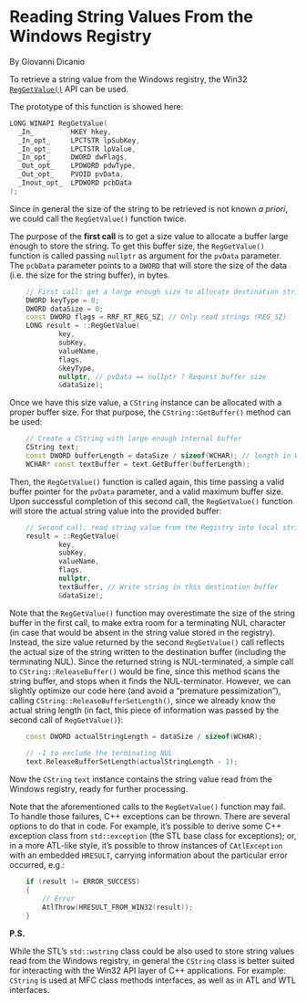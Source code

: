 # Reading String Values From the Windows Registry #

By Giovanni Dicanio

To retrieve a string value from the Windows registry, the Win32 [`RegGetValue()`](https://msdn.microsoft.com/en-us/library/windows/desktop/ms724868%28v=vs.85%29.aspx) API can be used.

The prototype of this function is showed here:

```cpp
LONG WINAPI RegGetValue(
  _In_         HKEY hkey,
  _In_opt_     LPCTSTR lpSubKey,
  _In_opt_     LPCTSTR lpValue,
  _In_opt_     DWORD dwFlags,
  _Out_opt_    LPDWORD pdwType,
  _Out_opt_    PVOID pvData,
  _Inout_opt_  LPDWORD pcbData
);
```

Since in general the size of the string to be retrieved is not known *a priori*, we could call the `RegGetValue()` function twice.

The purpose of the **first call** is to get a size value to allocate a buffer large enough to store the string. To get this buffer size, the `RegGetValue()` function is called passing `nullptr` as argument for the `pvData` parameter. The `pcbData` parameter points to a `DWORD` that will store the size of the data (i.e. the size for the string buffer), in bytes.

```cpp
    // First call: get a large enough size to allocate destination string buffer
    DWORD keyType = 0;
    DWORD dataSize = 0;
    const DWORD flags = RRF_RT_REG_SZ; // Only read strings (REG_SZ)
    LONG result = ::RegGetValue(
            key, 
            subKey,
            valueName, 
            flags, 
            &keyType, 
            nullptr, // pvData == nullptr ? Request buffer size
            &dataSize);
```

Once we have this size value, a `CString` instance can be allocated with a proper buffer size. For that purpose, the `CString::GetBuffer()` method can be used:

```cpp
    // Create a CString with large enough internal buffer
    CString text;
    const DWORD bufferLength = dataSize / sizeof(WCHAR); // length in WCHAR's
    WCHAR* const textBuffer = text.GetBuffer(bufferLength);
```

Then, the `RegGetValue()` function is called again, this time passing a valid buffer pointer for the `pvData` parameter, and a valid maximum buffer size. Upon successful completion of this second call, the `RegGetValue()` function will store the actual string value into the provided buffer:

```cpp
    // Second call: read string value from the Registry into local string buffer
    result = ::RegGetValue(
            key, 
            subKey,
            valueName, 
            flags, 
            nullptr, 
            textBuffer, // Write string in this destination buffer
            &dataSize);
```

Note that the `RegGetValue()` function may overestimate the size of the string buffer in the first call, to make extra room for a terminating NUL character (in case that would be absent in the string value stored in the registry). Instead, the size value returned by the second `RegGetValue()` call reflects the actual size of the string written to the destination buffer (including the terminating NUL). 
Since the returned string is NUL-terminated, a simple call to `CString::ReleaseBuffer()` would be fine, since this method scans the string buffer, and stops when it finds the NUL-terminator. However, we can slightly optimize our code here (and avoid a “premature pessimization”), calling `CString::ReleaseBufferSetLength()`, since we already know the actual string length (in fact, this piece of information was passed by the second call of `RegGetValue()`):

```cpp
    const DWORD actualStringLength = dataSize / sizeof(WCHAR);
 
    // -1 to exclude the terminating NUL
    text.ReleaseBufferSetLength(actualStringLength - 1);
```

Now the `CString` `text` instance contains the string value read from the Windows registry, ready for further processing.

Note that the aforementioned calls to the `RegGetValue()` function may fail. To handle those failures, C++ exceptions can be thrown. There are several options to do that in code. For example, it’s possible to derive some C++ exception class from `std::exception` (the STL base class for exceptions); or, in a more ATL-like style, it’s possible to throw instances of `CAtlException` with an embedded `HRESULT`, carrying information about the particular error occurred, e.g.:

```cpp
    if (result != ERROR_SUCCESS)
    {
        // Error
        AtlThrow(HRESULT_FROM_WIN32(result));
    }
```


**P.S.**

While the STL’s `std::wstring` class could be also used to store string values read from the Windows registry, in general the `CString` class is better suited for interacting with the Win32 API layer of C++ applications. For example: `CString` is used at MFC class methods interfaces, as well as in ATL and WTL interfaces.

